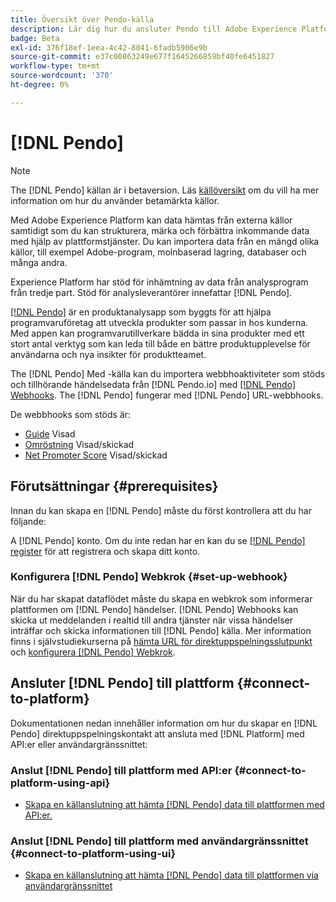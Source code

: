 ```yaml
---
title: Översikt över Pendo-källa
description: Lär dig hur du ansluter Pendo till Adobe Experience Platform med hjälp av API:er eller användargränssnittet genom att använda webbhooks
badge: Beta
exl-id: 376f18ef-1eea-4c42-8041-6fadb5906e9b
source-git-commit: e37c00863249e677f1645266859bf40fe6451827
workflow-type: tm+mt
source-wordcount: '370'
ht-degree: 0%

---
```


# [!DNL Pendo]

>[!NOTE]
>
>The [!DNL Pendo] källan är i betaversion. Läs [källöversikt](../../home.md#terms-and-conditions) om du vill ha mer information om hur du använder betamärkta källor.

Med Adobe Experience Platform kan data hämtas från externa källor samtidigt som du kan strukturera, märka och förbättra inkommande data med hjälp av plattformstjänster. Du kan importera data från en mängd olika källor, till exempel Adobe-program, molnbaserad lagring, databaser och många andra.

Experience Platform har stöd för inhämtning av data från analysprogram från tredje part. Stöd för analysleverantörer innefattar [!DNL Pendo].

[[!DNL Pendo]](https://pendo.io/) är en produktanalysapp som byggts för att hjälpa programvaruföretag att utveckla produkter som passar in hos kunderna. Med appen kan programvarutillverkare bädda in sina produkter med ett stort antal verktyg som kan leda till både en bättre produktupplevelse för användarna och nya insikter för produktteamet.

The [!DNL Pendo] Med -källa kan du importera webbhoaktiviteter som stöds och tillhörande händelsedata från [!DNL Pendo.io] med [[!DNL Pendo] Webhooks](https://support.pendo.io/hc/en-us/articles/360032285012-Webhooks). The [!DNL Pendo] fungerar med [!DNL Pendo] URL-webbhooks.

De webbhooks som stöds är:

* [Guide](https://support.pendo.io/hc/en-us/articles/8146679315867-Creating-a-Guide) Visad
* [Omröstning](https://support.pendo.io/hc/en-us/articles/360031867152-Polls-Classic-) Visad/skickad
* [Net Promoter Score](https://support.pendo.io/hc/en-us/articles/360033527151-Set-up-an-NPS-Survey) Visad/skickad

## Förutsättningar {#prerequisites}

Innan du kan skapa en [!DNL Pendo] måste du först kontrollera att du har följande:

A [!DNL Pendo] konto. Om du inte redan har en kan du se [[!DNL Pendo] register](https://app.pendo.io/register) för att registrera och skapa ditt konto.

### Konfigurera [!DNL Pendo] Webkrok {#set-up-webhook}

När du har skapat dataflödet måste du skapa en webkrok som informerar plattformen om [!DNL Pendo] händelser. [!DNL Pendo] Webhooks kan skicka ut meddelanden i realtid till andra tjänster när vissa händelser inträffar och skicka informationen till [!DNL Pendo] källa. Mer information finns i självstudiekurserna på [hämta URL för direktuppspelningsslutpunkt](../../tutorials/ui/create/analytics/pendo-webhook.md#get-streaming-endpoint) och [konfigurera [!DNL Pendo] Webkrok](../../tutorials/ui/create/analytics/pendo-webhook.md#set-up-webhook).

## Ansluter [!DNL Pendo] till plattform {#connect-to-platform}

Dokumentationen nedan innehåller information om hur du skapar en [!DNL Pendo] direktuppspelningskontakt att ansluta med [!DNL Platform] med API:er eller användargränssnittet:

### Anslut [!DNL Pendo] till plattform med API:er {#connect-to-platform-using-api}

* [Skapa en källanslutning att hämta [!DNL Pendo] data till plattformen med API:er.](../../tutorials/api/create/analytics/pendo-webhook.md)

### Anslut [!DNL Pendo] till plattform med användargränssnittet {#connect-to-platform-using-ui}

* [Skapa en källanslutning att hämta [!DNL Pendo] data till plattformen via användargränssnittet](../../tutorials/ui/create/analytics/pendo-webhook.md)
